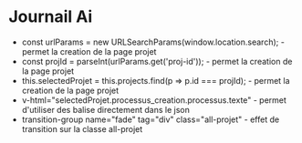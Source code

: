 # Journail Ai

* const urlParams = new URLSearchParams(window.location.search); - permet la creation de la page projet
* const projId = parseInt(urlParams.get('proj-id')); - permet la creation de la page projet
* this.selectedProjet = this.projects.find(p => p.id === projId); - permet la creation de la page projet 
* v-html="selectedProjet.processus_creation.processus.texte" - permet d'utiliser des balise directement dans le json
* transition-group name="fade" tag="div" class="all-projet" - effet de transition sur la classe all-projet 
  

